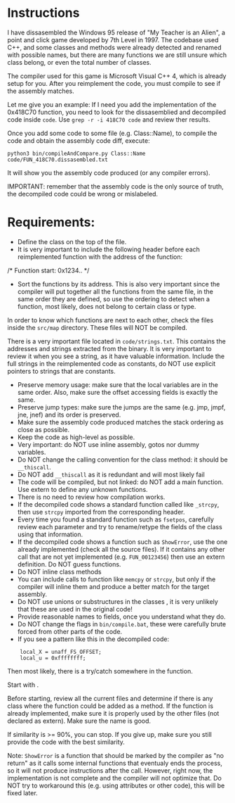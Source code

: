 # Instructions

I have dissasembled the Windows 95 release of "My Teacher is an Alien", a point and click game developed by 7th Level in 1997. The codebase used C++, and some classes and methods were already detected and renamed with possible names, but there are many functions we are still unsure which class belong, or even the total number of classes.

The compiler used for this game is Microsoft Visual C++ 4, which is already setup for you.  After you reimplement the code, you must compile to see if the assembly matches.

Let me give you an example: If I need you add the implementation of the 0x418C70 function, you need to look for the dissasemblied and decompiled code inside `code`. Use `grep -r -i 418C70 code` and review ther results.

Once you add some code to some file (e.g. Class::Name), to compile the code and obtain the assembly code diff, execute:
```
python3 bin/compileAndCompare.py Class::Name code/FUN_418C70.dissasembled.txt
```

It will show you the assembly code produced (or any compiler errors).

IMPORTANT: remember that the assembly code is the only source of truth, the decompiled code could be wrong or mislabeled.

# Requirements:

* Define the class on the top of the file.
* It is very important to include the following header before each reimplemented function with the address of the function:

/* Function start: 0x1234.. */

* Sort the functions by its address. This is also very important since the compiler will put together all the functions from the same file, in the same order they are defined, so use the ordering to detect when a function, most likely, does not belong to certain class or type.

In order to know which functions are next to each other, check the files inside the `src/map` directory. These files will NOT be compiled.

There is a very important file located in `code/strings.txt`. This contains the addresses and strings extracted from the binary. It is very important to review it when you see a string, as it have valuable information. Include the full strings in the reimplemented code as constants, do NOT use explicit pointers to strings that are constants.

* Preserve memory usage: make sure that the local variables are in the same order. Also, make sure the offset accessing fields is exactly the same.
* Preserve jump types: make sure the jumps are the same (e.g. jmp, jmpf, jne, jnef) and its order is preserved.
* Make sure the assembly code produced matches the stack ordering as close as possible.
* Keep the code as high-level as possible.
* Very important: do NOT use inline assembly, gotos nor dummy variables.
* Do NOT change the calling convention for the class method: it should be `__thiscall`.
* Do NOT add `__thiscall` as it is redundant and will most likely fail
* The code will be compiled, but not linked: do NOT add a main function. Use extern to define any unknown functions.
* There is no need to review how compilation works.
* If the decompiled code shows a standard function called like `_strcpy`, then use `strcpy` imported from the corresponding header.
* Every time you found a standard function such as `fsetpos`, carefully review each parameter and try to rename/retype the fields of the class using that information.
* If the decompiled code shows a function such as `ShowError`, use the one already implemented (check all the source files). If it contains any other call that are not yet implemented (e.g. `FUN_00123456`) then use an extern definition. Do NOT guess functions.
* Do NOT inline class methods
* You can include calls to function like `memcpy` or `strcpy`, but only if the compiler will inline them and produce a better match for the target assembly.
* Do NOT use unions or substructures in the classes , it is very unlikely that these are used in the original code!
* Provide reasonable names to fields, once you understand what they do.
* Do NOT change the flags in `bin/compile.bat`, these were carefully brute forced from other parts of the code.
* If you see a pattern like this in the decompiled code:
```
    local_X = unaff_FS_OFFSET;
    local_u = 0xffffffff;
```
Then most likely, there is a try/catch somewhere in the function.

Start with <function>.

Before starting, review all the current files and determine if there is any class where the function could be added as a method. If the function is already implemented, make sure it is properly used by the other files (not declared as extern). Make sure the name is good.

If similarity is >= 90%, you can stop. If you give up, make sure you still provide the code with the best similarity.

Note: `ShowError` is a function that should be marked by the compiler as "no return" as it calls some internal functions that eventualy ends the process, so it will not produce instructions after the call. However, right now, the implementation is not complete and the compiler will not optimize that. Do NOT try to workaround this (e.g. using attributes or other code), this will be fixed later.